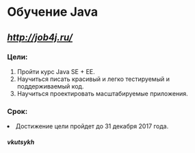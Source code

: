 Обучение Java
=============

***<http://job4j.ru/>***
-------------

### Цели:
1. Пройти курс Java SE + EE.
2. Научиться писать красивый и легко тестируемый и поддерживаемый код.
3. Научиться проектировать масштабируемые приложения.

### Срок:
<li> Достижение цели пройдет до 31 декабря 2017 года.

##### vkutsykh


